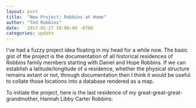 ```yaml
---
layout: post
title:  "New Project: Robbins at Home"
author: "Tod Robbins"
date:   2017-02-27 10:00:00 -0700
categories: update
---
```

I've had a fuzzy project idea floating in my head for a while now. The basic gist of the project is the documentation of all historical residences of Robbins family members starting with Daniel and Hope Robbins. If we can establish a latitude/longitude of a residence, whether the physical structure remains extant or not, through documentation then I think it would be useful to collate those locations into a database rendered as a map.

To initiate the project, here is the last residence of my great-great-great-grandmother, Hannah Libby Carter Robbins:

<div id='map'></div>
<script>
L.mapbox.accessToken = 'pk.eyJ1IjoidG9kcm9iYmlucyIsImEiOiJjaXpwdHgxbWowMHhoMndwN3V6dWJnYTd5In0.8VcUGZ3PuLMhewTm6MijAw';
var map = L.mapbox.map('map', 'mapbox.satellite')
  .setView([40.2280, -111.6710], 17);

var featureLayer = L.mapbox.featureLayer({
  'type': 'FeatureCollection',
  'features': [
    {
    'type': 'Feature',
    'geometry': {
      'type': 'Point',
      'coordinates': [-111.671379,40.228241]
    },
    'properties': {
      'name': 'Hannah Libby Robbins<br>ca. 1930',
      'description': '409 S 700 W<br>Provo, UT 84601',
      'marker-color': '#00abff',
      'marker-size': 'large'
    }
  }]
})
.addTo(map);

featureLayer.eachLayer(function(layer) {
  var content = '<h2>' + layer.feature.properties.name + '<\/h2>'
  + '<p>' + layer.feature.properties.description + '<\/p>';
  layer.bindPopup(content);
});
</script>
